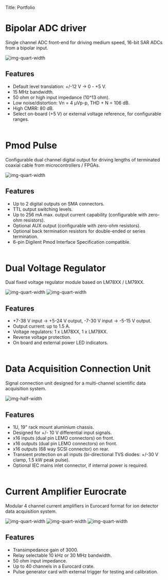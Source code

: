 Title: Portfolio

# Bipolar ADC driver

Single channel ADC front-end for driving medium speed, 16-bit SAR ADCs from a
bipolar input.

![img-quart-width](../images/portfolio/adc-driver.png)

## Features
* Default level translation: +/-12 V -> 0 - +5 V.
* 15 MHz bandwidth.
* 50 ohm or high input impedance (10^13 ohm).
* Low noise/distortion: Vn = 4 μVp-p, THD + N = 106 dB.
* High CMRR: 80 dB.
* Select on-board (+5 V) or external voltage reference, for configurable ranges.
<br/><br/>

# Pmod Pulse

Configurable dual channel digital output for driving lengths of terminated
coaxial cable from microcontrollers / FPGAs.

![img-quart-width](../images/portfolio/pmod-pulse.png)

## Features
* Up to 2 digital outputs on SMA connectors.
* TTL output switching levels.
* Up to 256 mA max. output current capability (configurable with zero-ohm resistors).
* Optional AUX output (configurable with zero-ohm resistors).
* Optional back termination resistors for double-ended or series termination.
* 6-pin Digilent Pmod Interface Specification compatible.
<br/><br/>

# Dual Voltage Regulator

Dual fixed voltage regulator module based on LM78XX / LM79XX.

![img-quart-width](../images/portfolio/dual-voltage-regulator.png)
![img-quart-width](../images/portfolio/voltage-regulator.png)

## Features
* +7-38 V input -> +5-24 V output, -7-30 V input -> -5-15 V output.
* Output current: up to 1.5 A.
* Voltage regulators: 1 x LM78XX, 1 x LM79XX.
* Reverse voltage protection.
* On board and external power LED indicators.
<br/><br/>

# Data Acquisition Connection Unit

Signal connection unit designed for a multi-channel scientific data acquisition
system.

![img-half-width](../images/portfolio/daq-connection-unit.jpg)

## Features
* 1U, 19" rack mount aluminium chassis.
* Designed for +/- 10 V differential input signals.
* x16 inputs (dual pin LEMO connectors) on front.
* x16 outputs (dual pin LEMO connectors) on front.
* x16 outputs (68 way SCSI connector) on rear.
* Transient protection on all inputs (bi-directional TVS diodes: +/-30 V clamp,
1.5 kW peak pulse).
* Optional IEC mains inlet connector, if internal power is required.
<br/><br/>

# Current Amplifier Eurocrate

Modular 4 channel current amplifiers in Eurocard format for ion detector data
acquisition system.

![img-quart-width](../images/portfolio/current-amp-eurocard.jpg)
![img-quart-width](../images/portfolio/pulse-gen-eurocard.jpg)
![img-quart-width](../images/portfolio/current-amp-eurocrate.jpg)

## Features
* Transimpedance gain of 3000.
* Relay selectable 10 kHz or 30 MHz bandwidth.
* 50 ohm input impedance.
* Up to 40 channels in a Eurocard crate.
* Pulse generator card with external trigger for testing and calibration.
<br/><br/>

